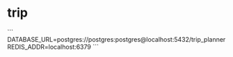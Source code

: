 # trip

\```
DATABASE_URL=postgres://postgres:postgres@localhost:5432/trip_planner
REDIS_ADDR=localhost:6379
\```